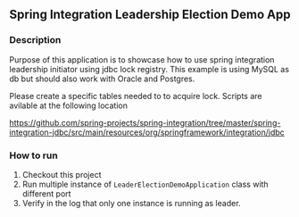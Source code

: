 ## Spring Integration Leadership Election Demo App

### Description

Purpose of this application is to showcase how to use spring integration leadership initiator using
jdbc lock registry. This example is using MySQL as db but should also work with Oracle and Postgres.

Please create a specific tables needed to to acquire lock. Scripts are avilable at the following
location

https://github.com/spring-projects/spring-integration/tree/master/spring-integration-jdbc/src/main/resources/org/springframework/integration/jdbc

### How to run 

1. Checkout this project
2. Run multiple instance of ```LeaderElectionDemoApplication``` class with different port
3. Verify in the log that only one instance is running as leader.